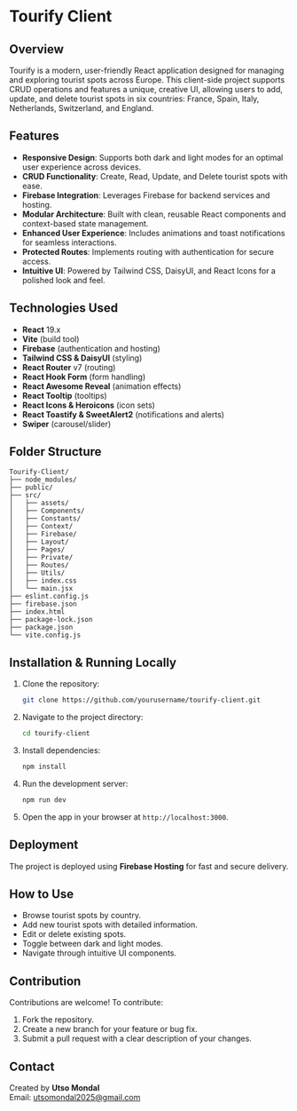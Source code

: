 # Tourify Client

## Overview
Tourify is a modern, user-friendly React application designed for managing and exploring tourist spots across Europe. This client-side project supports CRUD operations and features a unique, creative UI, allowing users to add, update, and delete tourist spots in six countries: France, Spain, Italy, Netherlands, Switzerland, and England.

## Features
- **Responsive Design**: Supports both dark and light modes for an optimal user experience across devices.
- **CRUD Functionality**: Create, Read, Update, and Delete tourist spots with ease.
- **Firebase Integration**: Leverages Firebase for backend services and hosting.
- **Modular Architecture**: Built with clean, reusable React components and context-based state management.
- **Enhanced User Experience**: Includes animations and toast notifications for seamless interactions.
- **Protected Routes**: Implements routing with authentication for secure access.
- **Intuitive UI**: Powered by Tailwind CSS, DaisyUI, and React Icons for a polished look and feel.

## Technologies Used
- **React** 19.x
- **Vite** (build tool)
- **Firebase** (authentication and hosting)
- **Tailwind CSS & DaisyUI** (styling)
- **React Router** v7 (routing)
- **React Hook Form** (form handling)
- **React Awesome Reveal** (animation effects)
- **React Tooltip** (tooltips)
- **React Icons & Heroicons** (icon sets)
- **React Toastify & SweetAlert2** (notifications and alerts)
- **Swiper** (carousel/slider)

## Folder Structure
```
Tourify-Client/
├── node_modules/
├── public/
├── src/
│   ├── assets/
│   ├── Components/
│   ├── Constants/
│   ├── Context/
│   ├── Firebase/
│   ├── Layout/
│   ├── Pages/
│   ├── Private/
│   ├── Routes/
│   ├── Utils/
│   ├── index.css
│   └── main.jsx
├── eslint.config.js
├── firebase.json
├── index.html
├── package-lock.json
├── package.json
└── vite.config.js
```

## Installation & Running Locally
1. Clone the repository:
   ```bash
   git clone https://github.com/yourusername/tourify-client.git
   ```
2. Navigate to the project directory:
   ```bash
   cd tourify-client
   ```
3. Install dependencies:
   ```bash
   npm install
   ```
4. Run the development server:
   ```bash
   npm run dev
   ```
5. Open the app in your browser at `http://localhost:3000`.

## Deployment
The project is deployed using **Firebase Hosting** for fast and secure delivery.

## How to Use
- Browse tourist spots by country.
- Add new tourist spots with detailed information.
- Edit or delete existing spots.
- Toggle between dark and light modes.
- Navigate through intuitive UI components.

## Contribution
Contributions are welcome! To contribute:
1. Fork the repository.
2. Create a new branch for your feature or bug fix.
3. Submit a pull request with a clear description of your changes.

## Contact
Created by **Utso Mondal**  
Email: [utsomondal2025@gmail.com](mailto:utsomondal2025@gmail.com)